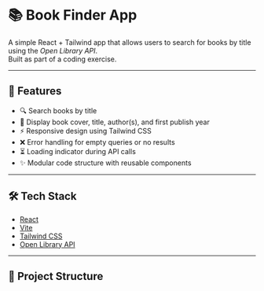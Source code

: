 # 📚 Book Finder App

A simple React + Tailwind app that allows users to search for books by title using the *Open Library API*.  
Built as part of a coding exercise.

---

## 🚀 Features
- 🔍 Search books by title
- 📖 Display book cover, title, author(s), and first publish year
- ⚡ Responsive design using Tailwind CSS
- ❌ Error handling for empty queries or no results
- ⏳ Loading indicator during API calls
- ✨ Modular code structure with reusable components

---

## 🛠 Tech Stack
- [React](https://react.dev/)
- [Vite](https://vitejs.dev/)
- [Tailwind CSS](https://tailwindcss.com/)
- [Open Library API](https://openlibrary.org/developers/api)

---

## 📂 Project Structure
